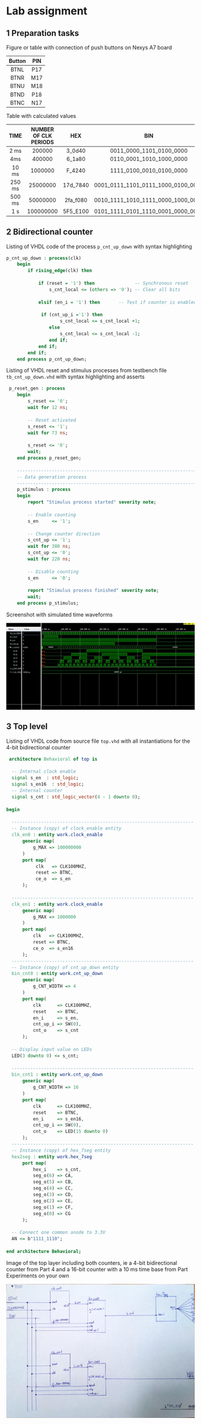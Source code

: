 # Lab assignment



## 1 Preparation tasks

Figure or table with connection of push buttons on Nexys A7 board

| **Button** | PIN  |
| :--------: | :--: |
|    BTNL    | P17  |
|    BTNR    | M17  |
|    BTNU    | M18  |
|    BTND    | P18  |
|    BTNC    | N17  |

Table with calculated values

| TIME | NUMBER OF CLK PERIODS |  HEX  | BIN |
| :--: | :----: | :---: | :---: |
|  2 ms  |  200000  | 3_0d40 |   0011_0000_1101_0100_0000   |
|  4ms  |  400000  | 6_1a80 |   0110_0001_1010_1000_0000   |
|  10 ms  |  1000000  | F_4240 |   1111_0100_0010_0100_0000   |
|  250 ms  |  25000000  | 17d_7840 |   0001_0111_1101_0111_1000_0100_0000   |
|  500 ms  |  50000000  | 2fa_f080 |   0010_1111_1010_1111_0000_1000_0000   |
|  1 s  |  100000000  | 5F5_E100 |   0101_1111_0101_1110_0001_0000_0000   |



## 2 Bidirectional counter

Listing of VHDL code of the process `p_cnt_up_down` with syntax highlighting

```vhdl
p_cnt_up_down : process(clk)
    begin
        if rising_edge(clk) then
        
            if (reset = '1') then               -- Synchronous reset
                s_cnt_local <= (others => '0'); -- Clear all bits

            elsif (en_i = '1') then       -- Test if counter is enabled

             if (cnt_up_i ='1') then
                    s_cnt_local <= s_cnt_local +1;
                else
                    s_cnt_local <= s_cnt_local -1;
                end if;
            end if;
        end if;
    end process p_cnt_up_down;
```
Listing of VHDL reset and stimulus processes from testbench file `tb_cnt_up_down.vhd` with syntax highlighting and asserts

```vhdl
 p_reset_gen : process
    begin
        s_reset <= '0';
        wait for 12 ns;
        
        -- Reset activated
        s_reset <= '1';
        wait for 73 ns;

        s_reset <= '0';
        wait;
    end process p_reset_gen;

    --------------------------------------------------------------------
    -- Data generation process
    --------------------------------------------------------------------
    p_stimulus : process
    begin
        report "Stimulus process started" severity note;

        -- Enable counting
        s_en     <= '1';
        
        -- Change counter direction
        s_cnt_up <= '1';
        wait for 380 ns;
        s_cnt_up <= '0';
        wait for 220 ns;

        -- Disable counting
        s_en     <= '0';

        report "Stimulus process finished" severity note;
        wait;
    end process p_stimulus;
```
Screenshot with simulated time waveforms

![](images/1.jpg)

## 3 Top level

Listing of VHDL code from source file `top.vhd` with all instantiations for the 4-bit bidirectional counter

  ```vhdl
   architecture Behavioral of top is

    -- Internal clock enable
    signal s_en  : std_logic;
    signal s_en16  : std_logic; 
    -- Internal counter
    signal s_cnt : std_logic_vector(4 - 1 downto 0);

begin

    --------------------------------------------------------------------
    -- Instance (copy) of clock_enable entity
    clk_en0 : entity work.clock_enable
        generic map(
            g_MAX => 100000000
        )
        port map(
             clk   => CLK100MHZ,
             reset => BTNC,
             ce_o  => s_en
        );

    --------------------------------------------------------------------
    clk_en1 : entity work.clock_enable
        generic map(
            g_MAX => 1000000
        )
        port map(
            clk   => CLK100MHZ,    
            reset => BTNC,     
            ce_o  => s_en16
        );
    --------------------------------------------------------------------
    -- Instance (copy) of cnt_up_down entity
    bin_cnt0 : entity work.cnt_up_down
        generic map(
            g_CNT_WIDTH => 4
        )
        port map(
            clk      => CLK100MHZ,
            reset    => BTNC,
            en_i     => s_en,
            cnt_up_i => SW(0),
            cnt_o    => s_cnt
        );

    -- Display input value on LEDs
    LED(3 downto 0) <= s_cnt;

    --------------------------------------------------------------------
    bin_cnt1 : entity work.cnt_up_down
        generic map(
            g_CNT_WIDTH => 16
        )
        port map(
            clk      => CLK100MHZ,
            reset    => BTNC, 
            en_i     => s_en16,
            cnt_up_i => SW(0),
            cnt_o    => LED(15 downto 0)
        );
    --------------------------------------------------------------------
    -- Instance (copy) of hex_7seg entity
    hex2seg : entity work.hex_7seg
        port map(
            hex_i    => s_cnt,
            seg_o(6) => CA,
            seg_o(5) => CB,
            seg_o(4) => CC,
            seg_o(3) => CD,
            seg_o(2) => CE,
            seg_o(1) => CF,
            seg_o(0) => CG
        );

    -- Connect one common anode to 3.3V
    AN <= b"1111_1110";

end architecture Behavioral;
  ```

Image of the top layer including both counters, ie a 4-bit bidirectional counter from Part 4 and a 16-bit counter with a 10 ms time base from Part Experiments on your own

![](images/2.jpg)